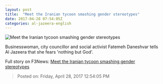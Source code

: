 ```yaml
---
layout: post
title:  "Meet the Iranian tycoon smashing gender stereotypes"
date: 2017-04-28 07:54:05Z
categories: al-jazeera-english
---
```


![Meet the Iranian tycoon smashing gender stereotypes](http://www.aljazeera.com/mritems/Images/2017/4/24/b1174dca21cf4005ba6474014b233a73_18.jpg)

Businesswoman, city councillor and social activist Fatemeh Daneshvar tells Al Jazeera that she fears 'nothing but God'.


Full story on F3News: [Meet the Iranian tycoon smashing gender stereotypes](http://www.f3nws.com/n/QeCtAJ)

> Posted on: Friday, April 28, 2017 12:54:05 PM
